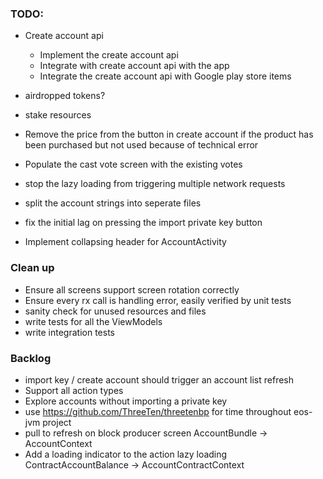 ### TODO:
- Create account api 
    - Implement the create account api 
    - Integrate with create account api with the app
    - Integrate the create account api with Google play store items
- airdropped tokens?
- stake resources

- Remove the price from the button in create account if the product has been purchased but not used because of technical error
- Populate the cast vote screen with the existing votes
- stop the lazy loading from triggering multiple network requests
- split the account strings into seperate files
- fix the initial lag on pressing the import private key button
- Implement collapsing header for AccountActivity

### Clean up
- Ensure all screens support screen rotation correctly 
- Ensure every rx call is handling error, easily verified by unit tests
- sanity check for unused resources and files
- write tests for all the ViewModels
- write integration tests

### Backlog
- import key / create account should trigger an account list refresh
- Support all action types
- Explore accounts without importing a private key
- use https://github.com/ThreeTen/threetenbp for time throughout eos-jvm project
- pull to refresh on block producer screen
AccountBundle -> AccountContext
- Add a loading indicator to the action lazy loading
ContractAccountBalance -> AccountContractContext